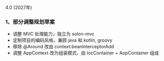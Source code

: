 4.0 (2027年)


### 1、部分调整规划草案 


* 调整 MVC 处理能力，独立为 solon-mvc
* 定制项目的编码风格，兼顾 java 和 kotlin, groovy
* 移除 @Around 改由 context.beanInterceptorAdd
* 调整 AppContext 改为组装模式，由 IocContainer + AopContainer 组成
